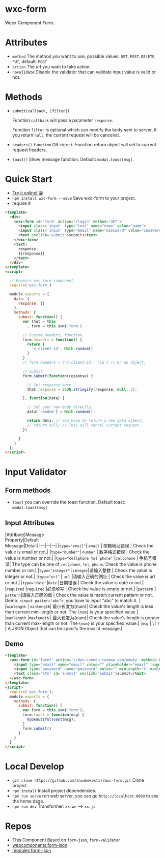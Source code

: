 # wxc-form
Weex Component Form.

# Attributes
* `method` The method you want to use, possible values: `GET`, `POST`, `DELETE`, `PUT`, default: `POST`
* `action` The url you want to take action.
* `novalidate` Disable the validator that can validate input value is valid or not.

# Methods
* `submit(callback, [filter])`

  Function `callback` will pass a parameter `response`.

  Function `filter` is optional which can modify the body sent to server, if you return `null`, the current request will be canceled.

* `headers()` `function` OR `object`. Function return object will set to current request headers.
* `toast()` Show message function. Default: `modal.toast(msg)`.

# Quick Start
* [Try it online! 😁](https://zhoukekestar.github.io/wxc-form/public/)
* `npm install wxc-form --save` Save wxc-form to your project.
* require it
```html
<template>
  <div>
    <wxc-form id='form' action='/login' method='GET'>
      <input class='input' type="text" name="name" value="name">
      <input class='input' type="email" name="password" value="password">
      <text onclick='submit'>submit</text>
    </wxc-form>
    <text>
      response:
      {{response}}
    </text>
  </div>
</template>
<script>

  // Require wxc-form component
  require('wxc-form')

  module.exports = {
    data: {
      response: {}
    },
    methods: {
      submit: function() {
        var that = this
          , form = this.$vm('form')

        // Custom Headers, function.
        form.headers = function() {
          return {
            'x-client-id': Math.random()
          }
        }
        // form.headers = {'x-client-id': 'id'} // Or an object.

        // Submit
        form.submit(function(response) {

          // Get response here
          that.response = JSON.stringify(response, null, 2);

        }, function(data) {

          // Set your new body directly.
          data['random'] = Math.random();

          return data; // You have to return a new data ojbect,
          // return null; // This will cancel current request.
        })

      }
    }
  };
</script>
```

# Input Validator

## Form methods
* `toast` you can override the toast function. Default toast: `modal.toast(msg)`

## Input Attributes
|Attribute|Message <br>Property|Default <br>Message|Detail|
|--|--|--|
|`type="email"`| `email` | 邮箱地址错误 | Check the value is email or not.|
|`type="number"`| `number` | 数字格式错误 | Check the value is number or not.|
|`type="cellphone tel phone"` |`cellphone` | 手机号错误| The type can be one of `cellphone`, `tel`, `phone`. Check the value is phone number or not.|
|`type="integer"` |`integer`|请输入整数 | Check the value is integer or not.|
|`type="url"` | `url` |请输入正确的网址 | Check the value is url or not.|
|`type="date"`|`date` |日期错误 | Check the value is date or not.|
|`required` |`required` |必须填写 | Check the value is empty or not.|
|`pattern` | `pattern`|请输入正确的值 | Check the value is match current pattern or not. Demo: `<input patter="abc">`, you have to input "abc" to match it. |
|`minlength` | `minlength`| 最小长度为{num}| Check the value's length is less than current min-length or not. The `{num}` is your specified value.|
|`maxlength` |`maxlength` | 最大长度为{num}| Check the value's length is greater than current max-length or not.  The `{num}` is your specified value.|
|`msg` | \ | \ | A JSON Object that can be specify the invalid message.|

## Demo
```html
<template>
  <wxc-form id='form3' action='//dev-common.toomao.com/empty' method='POST'>
    <input type="email" name="email" value="" placeholder="email" required>
    <input type="password" name="password" value="" minlength='6' maxlength="20" required msg='{"minlength": "Password is too short", "required": "oh! you forget your password"}'>
    <text class='btn' id='submit' onclick='submit'>submit</text>
  </wxc-form>
</template>
<script>
  require('wxc-form');
  module.exports = {
    methods: {
      submit: function() {
        var form = this.$vm('form');
        form.toast = function(msg) {
          myDeautifulToast(msg);
        }
        form.submit()
      }
    }
  }
</script>
```
# Local Develop
* `git clone https://github.com/zhoukekestar/wxc-form.git` Clone project.
* `npm install` Install project dependencies.
* `npm run serve` run web server, you can go `http://localhost:8080` to see the home page.
* `npm run dev` Transformer: `xx.we` --> `xx.js`

# Repos
* This Component Based on `form-json`, `form-validator`
* [webcomponents form-json](https://github.com/zhoukekestar/webcomponents/tree/master/components/form-json)
* [modules form-json](https://github.com/zhoukekestar/modules/tree/master/src/formJSON)
